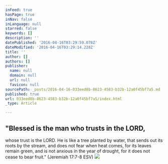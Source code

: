 ```yaml
---
inFeed: true
hasPage: true
inNav: false
inLanguage: null
starred: false
keywords: []
description: ''
datePublished: '2016-04-16T03:29:59.078Z'
dateModified: '2016-04-16T03:29:14.228Z'
title: ''
author: []
authors: []
publisher:
  name: null
  domain: null
  url: null
  favicon: null
sourcePath: _posts/2016-04-16-033eed8b-8623-4583-b32b-12a0f45bf7a5.md
published: true
url: 033eed8b-8623-4583-b32b-12a0f45bf7a5/index.html
_type: Article

---
```

## "Blessed is the man who trusts in the LORD,
whose trust is the LORD.
He is like a tree planted by water,
that sends out its roots by the stream,
and does not fear when heat comes,
for its leaves remain green,
and is not anxious in the year of drought,
for it does not cease to bear fruit."
(Jeremiah 17:7-8 ESV)
![](https://the-grid-user-content.s3-us-west-2.amazonaws.com/131d373a-b3f5-436d-81a6-a360cddff154.jpg)